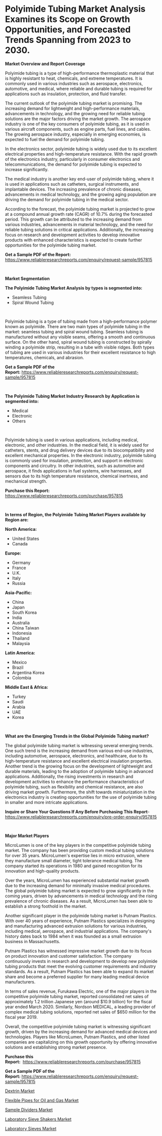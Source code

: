 <p><h1>Polyimide Tubing Market Analysis Examines its Scope on Growth Opportunities, and Forecasted Trends Spanning from 2023 to 2030.</h1></p><p><strong>Market Overview and Report Coverage</strong></p>
<p><p>Polyimide tubing is a type of high-performance thermoplastic material that is highly resistant to heat, chemicals, and extreme temperatures. It is commonly used in various industries such as aerospace, electronics, automotive, and medical, where reliable and durable tubing is required for applications such as insulation, protection, and fluid transfer.</p><p>The current outlook of the polyimide tubing market is promising. The increasing demand for lightweight and high-performance materials, advancements in technology, and the growing need for reliable tubing solutions are the major factors driving the market growth. The aerospace industry is one of the key consumers of polyimide tubing, as it is used in various aircraft components, such as engine parts, fuel lines, and cables. The growing aerospace industry, especially in emerging economies, is expected to fuel the demand for polyimide tubing.</p><p>In the electronics sector, polyimide tubing is widely used due to its excellent electrical properties and high-temperature resistance. With the rapid growth of the electronics industry, particularly in consumer electronics and telecommunications, the demand for polyimide tubing is expected to increase significantly.</p><p>The medical industry is another key end-user of polyimide tubing, where it is used in applications such as catheters, surgical instruments, and implantable devices. The increasing prevalence of chronic diseases, advancements in medical technology, and the growing aging population are driving the demand for polyimide tubing in the medical sector.</p><p>According to the forecast, the polyimide tubing market is projected to grow at a compound annual growth rate (CAGR) of 10.7% during the forecasted period. This growth can be attributed to the increasing demand from various industries, advancements in material technology, and the need for reliable tubing solutions in critical applications. Additionally, the increasing focus on research and development activities to develop innovative products with enhanced characteristics is expected to create further opportunities for the polyimide tubing market.</p></p>
<p><strong>Get a Sample PDF of the Report:</strong> <a href="https://www.reliableresearchreports.com/enquiry/request-sample/957815">https://www.reliableresearchreports.com/enquiry/request-sample/957815</a></p>
<p>&nbsp;</p>
<p><strong>Market Segmentation</strong></p>
<p><strong>The Polyimide Tubing Market Analysis by types is segmented into:</strong></p>
<p><ul><li>Seamless Tubing</li><li>Spiral Wound Tubing</li></ul></p>
<p>&nbsp;</p>
<p><p>Polyimide tubing is a type of tubing made from a high-performance polymer known as polyimide. There are two main types of polyimide tubing in the market: seamless tubing and spiral wound tubing. Seamless tubing is manufactured without any visible seams, offering a smooth and continuous surface. On the other hand, spiral wound tubing is constructed by spirally winding a polyimide strip, resulting in a tube with visible ridges. Both types of tubing are used in various industries for their excellent resistance to high temperatures, chemicals, and abrasion.</p></p>
<p><strong>Get a Sample PDF of the Report:</strong>&nbsp;<a href="https://www.reliableresearchreports.com/enquiry/request-sample/957815">https://www.reliableresearchreports.com/enquiry/request-sample/957815</a></p>
<p>&nbsp;</p>
<p><strong>The Polyimide Tubing Market Industry Research by Application is segmented into:</strong></p>
<p><ul><li>Medical</li><li>Electronic</li><li>Others</li></ul></p>
<p>&nbsp;</p>
<p><p>Polyimide tubing is used in various applications, including medical, electronic, and other industries. In the medical field, it is widely used for catheters, stents, and drug delivery devices due to its biocompatibility and excellent mechanical properties. In the electronic industry, polyimide tubing is commonly used for insulation, protection, and support in electronic components and circuitry. In other industries, such as automotive and aerospace, it finds applications in fuel systems, wire harnesses, and sensors due to its high temperature resistance, chemical inertness, and mechanical strength.</p></p>
<p><strong>Purchase this Report:</strong>&nbsp; <a href="https://www.reliableresearchreports.com/purchase/957815">https://www.reliableresearchreports.com/purchase/957815</a></p>
<p>&nbsp;</p>
<p><strong>In terms of Region, the Polyimide Tubing Market Players available by Region are:</strong></p>
<p>
    <p> <strong> North America: </strong>
        <ul>
            <li>United States</li>
            <li>Canada</li>
        </ul>
        </p> 
    <p> <strong> Europe: </strong>
        <ul>
            <li>Germany</li>
            <li>France</li>
            <li>U.K.</li>
            <li>Italy</li>
            <li>Russia</li>
        </ul>
        </p> 
    <p> <strong> Asia-Pacific: </strong>
        <ul>
            <li>China</li>
            <li>Japan</li>
            <li>South Korea</li>
            <li>India</li>
            <li>Australia</li>
            <li>China Taiwan</li>
            <li>Indonesia</li>
            <li>Thailand</li>
            <li>Malaysia</li>
        </ul>
        </p> 
    <p> <strong> Latin America: </strong>
        <ul>
            <li>Mexico</li>
            <li>Brazil</li>
            <li>Argentina Korea</li>
            <li>Colombia</li>
        </ul>
        </p> 
    <p> <strong> Middle East & Africa: </strong>
        <ul>
            <li>Turkey</li>
            <li>Saudi</li>
            <li>Arabia</li>
            <li>UAE</li>
            <li>Korea</li>
        </ul>
    </p>
    </p>
<p>&nbsp;</p>
<p><strong>What are the Emerging Trends in the Global Polyimide Tubing market?</strong></p>
<p><p>The global polyimide tubing market is witnessing several emerging trends. One such trend is the increasing demand from various end-use industries, including automotive, aerospace, electronics, and healthcare, due to its high-temperature resistance and excellent electrical insulation properties. Another trend is the growing focus on the development of lightweight and durable materials, leading to the adoption of polyimide tubing in advanced applications. Additionally, the rising investments in research and development activities to enhance the performance characteristics of polyimide tubing, such as flexibility and chemical resistance, are also driving market growth. Furthermore, the shift towards miniaturization in the electronics industry is creating opportunities for the use of polyimide tubing in smaller and more intricate applications.</p></p>
<p><strong>Inquire or Share Your Questions If Any Before Purchasing This Report</strong>- <a href="https://www.reliableresearchreports.com/enquiry/pre-order-enquiry/957815">https://www.reliableresearchreports.com/enquiry/pre-order-enquiry/957815</a></p>
<p>&nbsp;</p>
<p><strong>Major Market Players</strong></p>
<p><p>MicroLumen is one of the key players in the competitive polyimide tubing market. The company has been providing custom medical tubing solutions for over 35 years. MicroLumen's expertise lies in micro extrusion, where they manufacture small diameter, tight tolerance medical tubing. The company started its operations in 1980 and gained recognition for its innovation and high-quality products.</p><p>Over the years, MicroLumen has experienced substantial market growth due to the increasing demand for minimally invasive medical procedures. The global polyimide tubing market is expected to grow significantly in the coming years, driven by advancements in medical technology and the rising prevalence of chronic diseases. As a result, MicroLumen has been able to establish a strong foothold in the market.</p><p>Another significant player in the polyimide tubing market is Putnam Plastics. With over 40 years of experience, Putnam Plastics specializes in designing and manufacturing advanced extrusion solutions for various industries, including medical, aerospace, and industrial applications. The company's history dates back to 1984 when it was founded as a small extrusion business in Massachusetts.</p><p>Putnam Plastics has witnessed impressive market growth due to its focus on product innovation and customer satisfaction. The company continuously invests in research and development to develop new polyimide tubing products that meet the evolving customer requirements and industry standards. As a result, Putnam Plastics has been able to expand its market share and become a preferred supplier for many leading medical device manufacturers.</p><p>In terms of sales revenue, Furukawa Electric, one of the major players in the competitive polyimide tubing market, reported consolidated net sales of approximately 1.2 trillion Japanese yen (around $10.9 billion) for the fiscal year ended March 2020. Similarly, Nordson MEDICAL, a leading provider of complex medical tubing solutions, reported net sales of $650 million for the fiscal year 2019.</p><p>Overall, the competitive polyimide tubing market is witnessing significant growth, driven by the increasing demand for advanced medical devices and technologies. Players like MicroLumen, Putnam Plastics, and other listed companies are capitalizing on this growth opportunity by offering innovative solutions and establishing strong market presence.</p></p>
<p><strong>Purchase this Report:</strong>&nbsp;&nbsp;<a href="https://www.reliableresearchreports.com/purchase/957815">https://www.reliableresearchreports.com/purchase/957815</a></p>
<p></p>
<p><strong>Get a Sample PDF of the Report:</strong>&nbsp;<a href="https://www.reliableresearchreports.com/enquiry/request-sample/957815">https://www.reliableresearchreports.com/enquiry/request-sample/957815</a></p>
<p><p><a href="https://github.com/maliyahmorrow6654/Market-Research-Report-List-1/blob/main/dextrin-market.md">Dextrin Market</a></p><p><a href="https://github.com/deliacustodio40/Market-Research-Report-List-1/blob/main/flexible-pipes-for-oil-and-gas-market.md">Flexible Pipes for Oil and Gas Market</a></p><p><a href="https://medium.com/@hazelharvey1918/sample-dividers-market-comprehensive-assessment-by-type-application-and-geography-f03916950939">Sample Dividers Market</a></p><p><a href="https://medium.com/@gerardowolf/laboratory-sieve-shakers-market-competitive-analysis-market-trends-and-forecast-to-2030-84a911efb0e1">Laboratory Sieve Shakers Market</a></p><p><a href="https://medium.com/@ravenrussel2023/laboratory-sieves-nbsp-market-focuses-on-market-share-size-and-projected-forecast-till-2030-1cc268ba59c7">Laboratory Sieves Market</a></p></p>